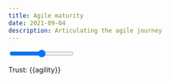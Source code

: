 ```yaml
---
title: Agile maturity
date: 2021-09-04
description: Articulating the agile journey
---
```


<script src="https://unpkg.com/vue/dist/vue.js"></script>
<script src="https://unpkg.com/vue-router/dist/vue-router.js"></script>

<div id="app">
<input min=0 max=100 v-model="agility" type="range">
<p>
Trust: {{agility}}
</p>
</div>
<script>
var app = new Vue({
  el: '#app',
  data: {
    agility: 100,
  },
  computed: {
    initialCost() {
      return Number(this.disksize * this.cost)
    },
    subtotalSize() {
      return this.items.map((item) => {
        return Number(item.qty * item.ratio / 100 * this.disksize)
      });
    },
    subtotalCost() {
      return this.items.map((item) => {
        return Number(item.qty * item.ratio / 100 * this.disksize * this.cost)
      });
    },
    subTotals() {
      return this.items.reduce((subTotals, item) => {
        return Number(subTotals + item.qty * item.ratio / 100 * this.disksize * this.cost)
      }, 0);
    },
     total() {
      return Number(this.initialCost + this.subTotals)
    }
  }
});
</script>
